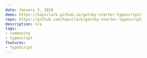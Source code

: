 ```yaml
---
date: January 3, 2018
demo: https://haysclark.github.io/gatsby-starter-typescript/
repo: https://github.com/haysclark/gatsby-starter-typescript
description: n/a
tags:
- community
- typescript
features:
- TypeScript
---
```

